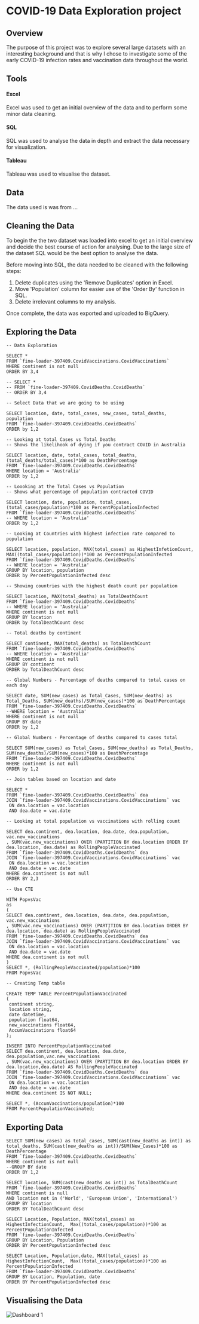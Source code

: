 # COVID-19 Data Exploration project

## Overview
The purpose of this project was to explore several large datasets with an interesting background and that is why I chose to investigate some of the early COVID-19 infection rates and vaccination data throughout the world.

## Tools

#### Excel
Excel was used to get an initial overview of the data and to perform some minor data cleaning.

#### SQL
SQL was used to analyse the data in depth and extract the data necessary for visualization.

#### Tableau
Tableau was used to visualise the dataset.

## Data

The data used is was from ...

## Cleaning the Data

To begin the the two dataset was loaded into excel to get an initial overview and decide the best course of action for analysing.
Due to the large size of the dataset SQL would be the best option to analyse the data.

Before moving into SQL, the data needed to be cleaned with the following steps:
1. Delete duplicates using the 'Remove Duplicates' option in Excel.
2. Move 'Population' column for easier use of the 'Order By' function in SQL.
3. Delete irrelevant columns to my analysis.

Once complete, the data was exported and uploaded to BigQuery.

## Exploring the Data

```
-- Data Exploration

SELECT *
FROM `fine-loader-397409.CovidVaccinations.CovidVaccinations`
WHERE continent is not null
ORDER BY 3,4

-- SELECT *
-- FROM `fine-loader-397409.CovidDeaths.CovidDeaths`
-- ORDER BY 3,4

-- Select Data that we are going to be using

SELECT location, date, total_cases, new_cases, total_deaths, population
FROM `fine-loader-397409.CovidDeaths.CovidDeaths`
ORDER by 1,2

-- Looking at total Cases vs Total Deaths
-- Shows the likelihook of dying if you contract COVID in Australia

SELECT location, date, total_cases, total_deaths, (total_deaths/total_cases)*100 as DeathPercentage
FROM `fine-loader-397409.CovidDeaths.CovidDeaths`
WHERE location = 'Australia'
ORDER by 1,2

-- Loooking at the Total Cases vs Population
-- Shows what percentage of population contracted COVID

SELECT location, date, population, total_cases, (total_cases/population)*100 as PercentPopulationInfected
FROM `fine-loader-397409.CovidDeaths.CovidDeaths`
-- WHERE location = 'Australia'
ORDER by 1,2

-- Looking at Countries with highest infection rate compared to population

SELECT location, population, MAX(total_cases) as HighestInfetionCount, MAX((total_cases/population))*100 as PercentPopulationInfected
FROM `fine-loader-397409.CovidDeaths.CovidDeaths`
-- WHERE location = 'Australia'
GROUP BY location, population
ORDER by PercentPopulationInfected desc

-- Showing countries with the highest death count per population

SELECT location, MAX(total_deaths) as TotalDeathCount
FROM `fine-loader-397409.CovidDeaths.CovidDeaths`
-- WHERE location = 'Australia'
WHERE continent is not null
GROUP BY location
ORDER by TotalDeathCount desc

-- Total deaths by continent

SELECT continent, MAX(total_deaths) as TotalDeathCount
FROM `fine-loader-397409.CovidDeaths.CovidDeaths`
-- WHERE location = 'Australia'
WHERE continent is not null
GROUP BY continent
ORDER by TotalDeathCount desc

-- Global Numbers - Percentage of deaths compared to total cases on each day

SELECT date, SUM(new_cases) as Total_Cases, SUM(new_deaths) as Total_Deaths, SUM(new_deaths)/SUM(new_cases)*100 as DeathPercentage
FROM `fine-loader-397409.CovidDeaths.CovidDeaths`
--WHERE location = 'Australia'
WHERE continent is not null
GROUP BY date
ORDER by 1,2

-- Global Numbers - Percentage of deaths compared to cases total

SELECT SUM(new_cases) as Total_Cases, SUM(new_deaths) as Total_Deaths, SUM(new_deaths)/SUM(new_cases)*100 as DeathPercentage
FROM `fine-loader-397409.CovidDeaths.CovidDeaths`
WHERE continent is not null
ORDER by 1,2

-- Join tables based on location and date

SELECT *
FROM `fine-loader-397409.CovidDeaths.CovidDeaths` dea
JOIN `fine-loader-397409.CovidVaccinations.CovidVaccinations` vac
 ON dea.location = vac.location
 AND dea.date = vac.date

-- Looking at total population vs vaccinations with rolling count

SELECT dea.continent, dea.location, dea.date, dea.population, vac.new_vaccinations
, SUM(vac.new_vaccinations) OVER (PARTITION BY dea.location ORDER BY dea.location, dea.date) as RollingPeopleVaccinated
FROM `fine-loader-397409.CovidDeaths.CovidDeaths` dea
JOIN `fine-loader-397409.CovidVaccinations.CovidVaccinations` vac
 ON dea.location = vac.location
 AND dea.date = vac.date
WHERE dea.continent is not null
ORDER BY 2,3

-- Use CTE

WITH PopvsVac
as
(
SELECT dea.continent, dea.location, dea.date, dea.population, vac.new_vaccinations
, SUM(vac.new_vaccinations) OVER (PARTITION BY dea.location ORDER BY dea.location, dea.date) as RollingPeopleVaccinated
FROM `fine-loader-397409.CovidDeaths.CovidDeaths` dea
JOIN `fine-loader-397409.CovidVaccinations.CovidVaccinations` vac
 ON dea.location = vac.location
 AND dea.date = vac.date
WHERE dea.continent is not null
)
SELECT *, (RollingPeopleVaccinated/population)*100
FROM PopvsVac 

-- Creating Temp table

CREATE TEMP TABLE PercentPopulationVaccinated
(
 continent string,
 location string,
 date datetime,
 population float64,
 new_vaccinations float64,
 AccumVaccinations float64
);

INSERT INTO PercentPopulationVaccinated
SELECT dea.continent, dea.location, dea.date, dea.population,vac.new_vaccinations
, SUM(vac.new_vaccinations) OVER (PARTITION BY dea.location ORDER BY dea.location,dea.date) AS RollingPeopleVaccinated
FROM `fine-loader-397409.CovidDeaths.CovidDeaths` dea
JOIN `fine-loader-397409.CovidVaccinations.CovidVaccinations` vac
 ON dea.location = vac.location
 AND dea.date = vac.date
WHERE dea.continent IS NOT NULL;

SELECT *, (AccumVaccinations/population)*100
FROM PercentPopulationVaccinated;
```

## Exporting Data

```
SELECT SUM(new_cases) as total_cases, SUM(cast(new_deaths as int)) as total_deaths, SUM(cast(new_deaths as int))/SUM(New_Cases)*100 as DeathPercentage
FROM `fine-loader-397409.CovidDeaths.CovidDeaths`
WHERE continent is not null 
--GROUP BY date
ORDER BY 1,2

SELECT location, SUM(cast(new_deaths as int)) as TotalDeathCount
FROM `fine-loader-397409.CovidDeaths.CovidDeaths`
WHERE continent is null 
AND location not in ('World', 'European Union', 'International')
GROUP BY location
ORDER BY TotalDeathCount desc

SELECT Location, Population, MAX(total_cases) as HighestInfectionCount,  Max((total_cases/population))*100 as PercentPopulationInfected
FROM `fine-loader-397409.CovidDeaths.CovidDeaths`
GROUP BY Location, Population
ORDER BY PercentPopulationInfected desc

SELECT Location, Population,date, MAX(total_cases) as HighestInfectionCount,  Max((total_cases/population))*100 as PercentPopulationInfected
FROM `fine-loader-397409.CovidDeaths.CovidDeaths`
GROUP BY Location, Population, date
ORDER BY PercentPopulationInfected desc
```

## Visualising the Data

![Dashboard 1](https://github.com/RMaher92/COVID-19_Data_Exploration/assets/144086649/23c8f511-9681-496d-9222-bf92bdc13aab)
